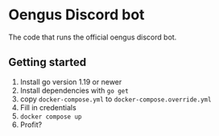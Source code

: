 # Oengus Discord bot
The code that runs the official oengus discord bot.

## Getting started
1. Install go version 1.19 or newer
2. Install dependencies with `go get`
3. copy `docker-compose.yml` to `docker-compose.override.yml`
4. Fill in credentials
5. `docker compose up`
6. Profit?

